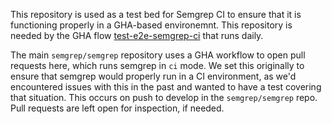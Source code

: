 This repository is used as a test bed for Semgrep CI to ensure that it is functioning properly in a GHA-based environemnt. This repository is needed by the GHA flow [test-e2e-semgrep-ci](https://github.com/semgrep/semgrep/blob/fcfffb79e8d49ab641c1ab858cf0888a50a32ad8/.github/workflows/test-e2e-semgrep-ci.jsonnet)
that runs daily.

The main `semgrep/semgrep` repository uses a GHA workflow to open pull requests here, which runs semgrep in `ci` mode. We set this originally to ensure that semgrep would properly run in a CI environment, as we'd encountered issues with this in the past and wanted to have a test covering that situation. This occurs on push to develop in the `semgrep/semgrep` repo. Pull requests are left open for inspection, if needed.
